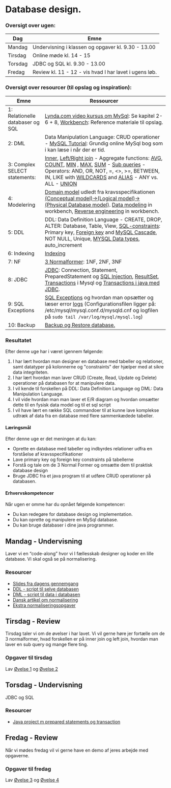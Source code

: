 # Database design.


### Oversigt over ugen:  


| Dag     | Emne                                     |
| ------- | ---------------------------------------- |
| Mandag  | Undervisning i klassen og opgaver kl. 9.30 - 13.00  |
| Tirsdag | Online møde kl. 14 - 15 |
| Torsdag | JDBC og SQL kl. 9.30 - 13.00 |
| Fredag  | Review kl. 11 - 12 - vis hvad I har lavet i ugens løb.|


### Oversigt over resourcer (til opslag og inspiration):  

| Emne                             | Ressourcer                               |
| -------------------------------- | ---------------------------------------- |
| 1: Relationelle databaser og SQL | [Lynda.com video kursus om MySql](https://www.lynda.com/MySQL-tutorials/SELECT-statement/139986/173303-4.html?org=cphbusiness.dk): Se kapitel 2-6 + 8, [Workbench](https://dev.mysql.com/doc/workbench/en/): Reference materiale til opslag. |
| 2: DML                           | Data Manipulation Language: CRUD operationer - [MySQL Tutorial](http://www.mysqltutorial.org/basic-mysql-tutorial.aspx): Grundig online MySql bog som i kan læse i når der er tid. |
| 3: Complex SELECT statements:    | [Inner](http://www.mysqltutorial.org/mysql-inner-join.aspx), [Left/Right join](http://www.mysqltutorial.org/mysql-left-join.aspx) - Aggregate functions:    [AVG](http://www.mysqltutorial.org/mysql-avg/), [COUNT](http://www.mysqltutorial.org/mysql-row-count/), [MIN](http://www.mysqltutorial.org/mysql-min/) , [MAX](http://www.mysqltutorial.org/mysql-max-function/), [SUM](http://www.mysqltutorial.org/mysql-sum/) - [Sub queries](http://www.mysqltutorial.org/mysql-subquery/) - Operators: AND, OR, NOT, =, <>, >=, BETWEEN, IN, LIKE with [WILDCARDS](http://www.mysqltutorial.org/mysql-like/) and [ALIAS](http://www.mysqltutorial.org/mysql-alias/) - ANY vs. ALL - [UNION](http://www.mysqltutorial.org/sql-union-mysql.aspx) |
| 4: Modelering                    | [Domain model](http://stg-tud.github.io/eise/WS11-EiSE-07-Domain_Modeling.pdf) udledt fra kravsspecifikationen [(Conceptual model)->(Logical model)-> (Physical Database model)](https://www.visual-paradigm.com/support/documents/vpuserguide/3563/3564/85378_conceptual,l.html). [Data modeling](https://dev.mysql.com/doc/workbench/en/wb-data-modeling.html) in workbench, [Reverse engineering](https://dev.mysql.com/doc/workbench/en/wb-reverse-engineer-live.html) in workbench. |
| 5: DDL                           | DDL: Data Definition Language - CREATE, DROP, ALTER: Database, Table, View, [SQL-constraints](https://www.tutorialspoint.com/sql/sql-constraints.htm): Primary key, [Foreign key]() and [MySQL Cascade](http://www.mysqltutorial.org/mysql-on-delete-cascade/), NOT NULL, Unique, [MYSQL Data types](https://www.tutorialspoint.com/mysql/mysql-data-types.htm),  auto_increment |
| 6: Indexing                      | [Indexing](http://www.tutorialspoint.com/mysql/mysql-indexes.htm) |
| 7: NF                            | [3 Normalformer](http://www.studytonight.com/dbms/database-normalization.php): 1NF, 2NF, 3NF |
| 8: JDBC                          | [JDBC](https://www.tutorialspoint.com//jdbc/jdbc-quick-guide.htm): Connection, Statement, PreparedStatement og [SQL Injection](https://www.javacodegeeks.com/2012/11/sql-injection-in-java-application.html), [ResultSet](http://tutorials.jenkov.com/jdbc/resultset.html), [Transactions](https://www.tutorialspoint.com/mysql/mysql-transactions.htm) i Mysql og [Transactions i java med JDBC](https://www.tutorialspoint.com/jdbc/jdbc-transactions.htm). |
| 9: SQL Exceptions                | [SQL Exceptions](https://www.tutorialspoint.com/jdbc/jdbc-exceptions.htm) og hvordan man opsætter og læser error [logs](http://www.pontikis.net/blog/how-and-when-to-enable-mysql-logs) (Configurationsfilen ligger på: /etc/mysql/mysql.conf.d/mysqld.cnf og logfilen på `sudo tail /var/log/mysql/mysql.log`) |
| 10: Backup                       | [Backup og Restore database.](https://www.backuphowto.info/how-backup-mysql-database-automatically-linux-users) |



### Resultatet

Efter denne uge har i været igennem følgende:

1. I har lært hvordan man designer en database med tabeller og relationer, samt datatyper på kolonnerne og "constraints" der hjælper med at sikre data integriteten.
2. I har lært hvordan man laver CRUD (Create, Read, Update og Delete) operationer på databasen for at manipulere data.
3. I vil kende til forskellen på DDL: Data Definition Language og DML: Data Manipulation Language.
4. I vil vide hvordan man man laver et E/R diagram og hvordan omsætter dette til en fysisk data model og til et sql script
5. I vil have lært en række SQL commandoer til at kunne lave komplekse udtræk af data fra en database med flere sammenkædede tabeller.

#### Læringsmål

Efter denne uge er det meningen at du kan:

- Oprette en database med tabeller og indbyrdes relationer udfra en forståelse af kravsspecifikationer
- Lave primary key og foreign key constraints på tabellerne
- Forstå og tale om de 3 Normal Former og omsætte dem til praktisk database design
- Bruge JDBC fra et java program til at udføre CRUD operationer på databasen.

#### Erhvervskompetencer

Når ugen er omme har du opnået følgende kompetencer:

- Du kan redegøre for database design og implementation.
- Du kan oprette og manipulere en MySql database.
- Du kan bruge databaser i dine java programmer.

## Mandag - Undervisning
Laver vi en “code-along” hvor vi I fællesskab designer og koder en lille database. Vi skal også se på normalisering.

### Resourcer
- [Slides fra dagens gennemgang](resources/slides.pptm)
- [DDL - script til selve databasen](resources/ddl.sql)
- [DML - script til data i databasen](resources/dml.sql)
- [Dansk artikel om normalisering](resources/DB_normalisering.pdf)
- [Ekstra normaliseringsopgaver](exercises/normalisering_basic.md)

## Tirsdag - Review   
Tirsdag taler vi om de øvelser i har lavet. Vi vil gerne høre jer fortælle om de 3 normalformer, hvad forskellen er på inner join og left join, hvordan man laver en sub query og mange flere ting.
### Opgaver til tirsdag
Lav [Øvelse 1](exercises/SQLex1.md) og [Øvelse 2](exercises/DDLexercise2.md)

## Torsdag - Undervisning
JDBC og SQL
### Resourcer
- [Java project m prepared statements og transaction](resources/TestDB.zip)


## Fredag - Review   
Når vi mødes fredag vil vi gerne have en demo af jeres arbejde med opgaverne.
### Opgaver til fredag
Lav [Øvelse 3](exercises/NormaliseringEx3.md) og [Øvelse 4](exercises/DatabaseExercise4.md)



